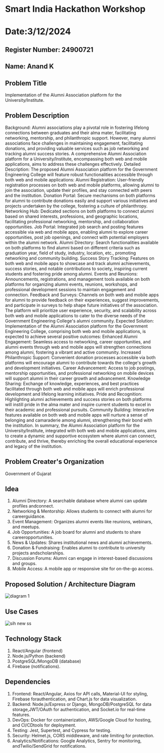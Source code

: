 # Smart India Hackathon Workshop
# Date:3/12/2024
## Register Number: 24900721
## Name: Anand K
## Problem Title
Implementation of the Alumni Association platform for the University/Institute.
## Problem Description
Background: Alumni associations play a pivotal role in fostering lifelong connections between graduates and their alma mater, facilitating networking, mentorship, and philanthropic support. However, many alumni associations face challenges in maintaining engagement, facilitating donations, and providing valuable services such as job networking and tracking alumni success stories. A comprehensive Alumni Association platform for a University/Institute, encompassing both web and mobile applications, aims to address these challenges effectively. Detailed Description: The proposed Alumni Association platform for the Government Engineering College will feature robust functionalities accessible through both web and mobile applications: Alumni Registration: User-friendly registration processes on both web and mobile platforms, allowing alumni to join the association, update their profiles, and stay connected with peers and the institution. Donation Portal: Secure mechanisms on both platforms for alumni to contribute donations easily and support various initiatives and projects undertaken by the college, fostering a culture of philanthropy. Networking Hub: Dedicated sections on both platforms to connect alumni based on shared interests, professions, and geographic locations, facilitating professional networking, mentorship, and collaboration opportunities. Job Portal: Integrated job search and posting features accessible via web and mobile apps, enabling alumni to explore career opportunities, post job openings, and connect with potential employers within the alumni network. Alumni Directory: Search functionalities available on both platforms to find alumni based on different criteria such as graduation year, field of study, industry, location, etc., promoting networking and community building. Success Story Tracking: Features on both web and mobile apps to showcase and track alumni achievements, success stories, and notable contributions to society, inspiring current students and fostering pride among alumni. Events and Reunions: Announcements, registrations, and management tools available on both platforms for organizing alumni events, reunions, workshops, and professional development sessions to maintain engagement and connection. Feedback and Surveys: Channels on both web and mobile apps for alumni to provide feedback on their experiences, suggest improvements, and participate in surveys to help shape future initiatives of the association. The platform will prioritize user experience, security, and scalability across both web and mobile applications to cater to the diverse needs of the Government Engineering College's alumni community. Expected Solution: Implementation of the Alumni Association platform for the Government Engineering College, comprising both web and mobile applications, is expected to achieve several positive outcomes: Enhanced Alumni Engagement: Seamless access to networking, career opportunities, and alumni events through web and mobile apps will strengthen connections among alumni, fostering a vibrant and active community. Increased Philanthropic Support: Convenient donation processes accessible via both platforms will encourage alumni to contribute towards the college's growth and development initiatives. Career Advancement: Access to job postings, mentorship opportunities, and professional networking on mobile devices will support alumni in their career growth and advancement. Knowledge Sharing: Exchange of knowledge, experiences, and best practices facilitated through both web and mobile apps will enrich professional development and lifelong learning initiatives. Pride and Recognition: Highlighting alumni achievements and success stories on both platforms will instill pride in the alma mater and inspire current students to excel in their academic and professional pursuits. Community Building: Interactive features available on both web and mobile apps will nurture a sense of belonging and camaraderie among alumni, strengthening their bond with the institution. In summary, the Alumni Association platform for the University/Institute, integrated with both web and mobile applications, aims to create a dynamic and supportive ecosystem where alumni can connect, contribute, and thrive, thereby enriching the overall educational experience and legacy of the institution.
## Problem Creater's Organization
Government of Gujarat

## Idea
1. Alumni Directory: A searchable database where alumni can update profiles andconnect.
2. Networking & Mentorship: Allows students to connect with alumni for careerguidance.
3. Event Management: Organizes alumni events like reunions, webinars, and meetups.
4. Job Opportunities: A job board for alumni and students to share careeropportunities.
5. News & Updates: Shares institutional news and alumni achievements.
6. Donation & Fundraising: Enables alumni to contribute to university projects andscholarships.
7. Discussion Forums: Alumni can engage in interest-based discussions and groups.
8. Mobile Access: A mobile app or responsive site for on-the-go access.

## Proposed Solution / Architecture Diagram

![diagram 1](https://github.com/user-attachments/assets/2bffe9ab-ea76-4f23-be92-497c78a201b1)
## Use Cases

![sih new ss](https://github.com/user-attachments/assets/c5d6f509-a1b1-41fe-a71f-314867c06c57)
## Technology Stack
1. React/Angular (frontend)
2. Node.js/Python (backend)
3. PostgreSQL/MongoDB (database)
4. Firebase (notifications).
## Dependencies
1. Frontend: React/Angular, Axios for API calls, Material-UI for styling, Firebase forauthentication, and Chart.js for data visualization.
2. Backend: Node.js/Express or Django, MongoDB/PostgreSQL for data storage,JWT/OAuth for authentication, and Socket.io for real-time features.
3. DevOps: Docker for containerization, AWS/Google Cloud for hosting, and CI/CDtools for deployment.
4. Testing: Jest, Supertest, and Cypress for testing.
5. Security: Helmet.js, CORS middleware, and rate limiting for protection.
6. Analytics/Notifications: Google Analytics, Sentry for monitoring, andTwilio/SendGrid for notifications.
